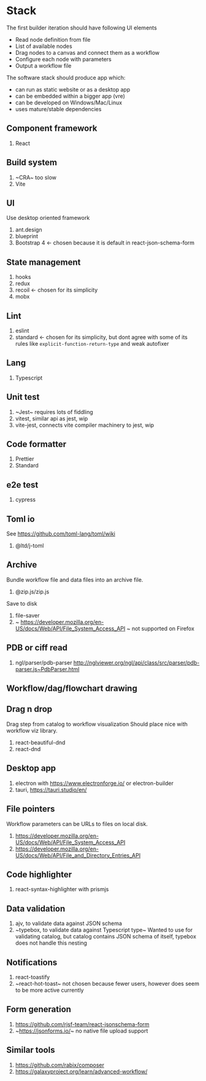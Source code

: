 # Stack

The first builder iteration should have following UI elements
* Read node definition from file
* List of available nodes
* Drag nodes to a canvas and connect them as a workflow
* Configure each node with parameters
* Output a workflow file

The software stack should produce app which:
* can run as static website or as a desktop app
* can be embedded within a bigger app (vre)
* can be developed on Windows/Mac/Linux
* uses mature/stable dependencies

## Component framework

1. React

## Build system

1. ~CRA~ too slow
2. Vite

## UI

Use desktop oriented framework

1. ant.design
2. blueprint
3. Bootstrap 4 <- chosen because it is default in react-json-schema-form

## State management

1. hooks
2. redux
3. recoil <- chosen for its simplicity
4. mobx

## Lint

1. eslint
2. standard <- chosen for its simplicity, but dont agree with some of its rules like `explicit-function-return-type` and weak autofixer

## Lang

1. Typescript

## Unit test

1. ~Jest~ requires lots of fiddling
1. vitest, similar api as jest, wip
1. vite-jest, connects vite compiler machinery to jest, wip

## Code formatter

1. Prettier
2. Standard

## e2e test

1. cypress

## Toml io

See https://github.com/toml-lang/toml/wiki

1. @ltd/j-toml

## Archive

Bundle workflow file and data files into an archive file.

1. @zip.js/zip.js

Save to disk

1. file-saver
1. ~ https://developer.mozilla.org/en-US/docs/Web/API/File_System_Access_API ~ not supported on Firefox

## PDB or ciff read

1. ngl/parser/pdb-parser http://nglviewer.org/ngl/api/class/src/parser/pdb-parser.js~PdbParser.html

## Workflow/dag/flowchart drawing

## Drag n drop

Drag step from catalog to workflow visualization
Should place nice with workflow viz library.

1. react-beautiful-dnd
2. react-dnd

## Desktop app

1. electron with https://www.electronforge.io/ or electron-builder
2. tauri, https://tauri.studio/en/

## File pointers

Workflow parameters can be URLs to files on local disk.

1. https://developer.mozilla.org/en-US/docs/Web/API/File_System_Access_API
2. https://developer.mozilla.org/en-US/docs/Web/API/File_and_Directory_Entries_API

## Code highlighter

1. react-syntax-highlighter with prismjs

## Data validation

1. ajv, to validate data against JSON schema
2. ~typebox, to validate data against Typescript type~ Wanted to use for validating catalog, but catalog contains JSON schema of itself, typebox does not handle this nesting

## Notifications

1. react-toastify
2. ~react-hot-toast~ not chosen because fewer users, however does seem to be more active currently

## Form generation

1. https://github.com/rjsf-team/react-jsonschema-form
2. ~https://jsonforms.io/~ no native file upload support

## Similar tools

1. https://github.com/rabix/composer
2. https://galaxyproject.org/learn/advanced-workflow/
